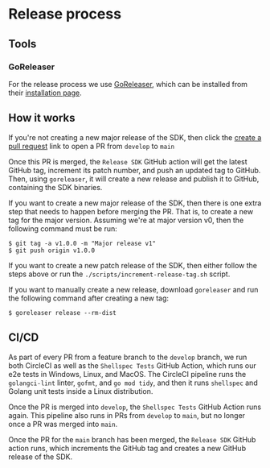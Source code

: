 # Release process

## Tools

### GoReleaser

For the release process we use [GoReleaser](https://goreleaser.com/), which can be installed from their [installation page](https://goreleaser.com/install/).

## How it works

If you're not creating a new major release of the SDK, then click the [create a pull request][develop-release-pr] link to open a PR from `develop` to `main`

[develop-release-pr]: https://github.com/snyk/snyk-iac-custom-rules/compare/main...develop?expand=1&title=Release%20develop%20to%20production&body=Release%20stable%20to%20production

Once this PR is merged, the `Release SDK` GitHub action will get the latest GitHub tag, increment its patch number, and push an updated tag to GitHub. Then, using `goreleaser`, it will create a new release and publish it to GitHub, containing the SDK binaries.

If you want to create a new major release of the SDK, then there is one extra step that needs to happen before merging the PR. That is, to create a new tag for the major version. Assuming we're at major version v0, then the following command must be run:
```
$ git tag -a v1.0.0 -m "Major release v1"
$ git push origin v1.0.0
```

If you want to create a new patch release of the SDK, then either follow the steps above or run the `./scripts/increment-release-tag.sh` script.

If you want to manually create a new release, download `goreleaser` and run the following command after creating a new tag:
```
$ goreleaser release --rm-dist
```

## CI/CD
As part of every PR from a feature branch to the `develop` branch, we run both CircleCI as well as the `Shellspec Tests` GitHub Action, which runs our e2e tests in Windows, Linux, and MacOS. The CircleCI pipeline runs the `golangci-lint` linter, `gofmt`, and `go mod tidy`, and then it runs `shellspec` and Golang unit tests inside a Linux distribution.

Once the PR is merged into `develop`, the `Shellspec Tests` GitHub Action runs again. This pipeline also runs in PRs from `develop` to `main`, but no longer once a PR was merged into `main`.

Once the PR for the `main` branch has been merged, the `Release SDK` GitHub action runs, which increments the GitHub tag and creates a new GitHub release of the SDK.


